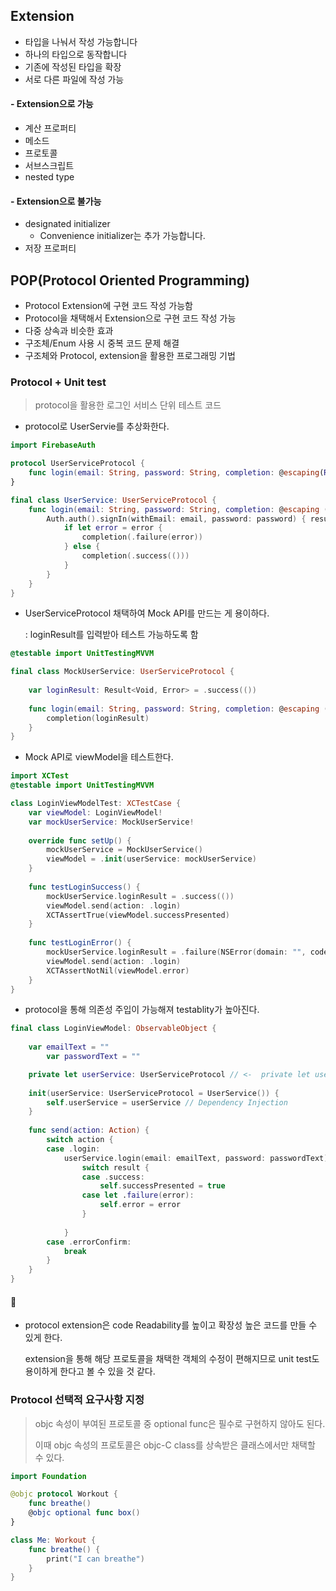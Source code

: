 ## Extension

- 타입을 나눠서 작성 가능합니다
- 하나의 타입으로 동작합니다
- 기존에 작성된 타입을 확장
- 서로 다른 파일에 작성 가능

#### - Extension으로 가능

- 계산 프로퍼티
- 메소드
- 프로토콜
- 서브스크립트
- nested type

#### - Extension으로 불가능

- designated initializer
  - Convenience initializer는 추가 가능합니다.
- 저장 프로퍼티





## POP(Protocol Oriented Programming)

- Protocol Extension에 구현 코드 작성 가능함
- Protocol을 채택해서 Extension으로 구현 코드 작성 가능
- 다중 상속과 비슷한 효과
- 구조체/Enum 사용 시 중복 코드 문제 해결
- 구조체와 Protocol, extension을 활용한 프로그래밍 기법

### Protocol + Unit test

> protocol을 활용한 로그인 서비스 단위 테스트 코드

* protocol로 UserServie를 추상화한다.

```swift
import FirebaseAuth

protocol UserServiceProtocol {
    func login(email: String, password: String, completion: @escaping(Result<Void, Error>) -> Void)
}

final class UserService: UserServiceProtocol {
    func login(email: String, password: String, completion: @escaping (Result<Void, Error>) -> Void) {
        Auth.auth().signIn(withEmail: email, password: password) { result, error in
            if let error = error {
                completion(.failure(error))
            } else {
                completion(.success(()))
            }
        }
    }
}
```



* UserServiceProtocol 채택하여 Mock API를 만드는 게 용이하다. 

  : loginResult를 입력받아 테스트 가능하도록 함

```swift
@testable import UnitTestingMVVM

final class MockUserService: UserServiceProtocol {
    
    var loginResult: Result<Void, Error> = .success(())
    
    func login(email: String, password: String, completion: @escaping (Result<Void, Error>) -> Void) {
        completion(loginResult)
    }
}
```



* Mock API로 viewModel을 테스트한다.

```swift
import XCTest
@testable import UnitTestingMVVM

class LoginViewModelTest: XCTestCase {
    var viewModel: LoginViewModel!
    var mockUserService: MockUserService!
    
    override func setUp() {
        mockUserService = MockUserService()
        viewModel = .init(userService: mockUserService)
    }
    
    func testLoginSuccess() {
        mockUserService.loginResult = .success(())
        viewModel.send(action: .login)
        XCTAssertTrue(viewModel.successPresented)
    }
    
    func testLoginError() {
        mockUserService.loginResult = .failure(NSError(domain: "", code: -1, userInfo: nil))
        viewModel.send(action: .login)
        XCTAssertNotNil(viewModel.error)
    }
}
```

* protocol을 통해 의존성 주입이 가능해져 testablity가 높아진다.

```swift
final class LoginViewModel: ObservableObject {
    
    var emailText = ""
		var passwordText = ""

    private let userService: UserServiceProtocol // <-  private let userService = UserService()
    
    init(userService: UserServiceProtocol = UserService()) {
        self.userService = userService // Dependency Injection
    }
    
    func send(action: Action) {
        switch action {
        case .login:
            userService.login(email: emailText, password: passwordText) { result in
                switch result {
                case .success:
                    self.successPresented = true
                case let .failure(error):
                    self.error = error
                }
                
            }
        case .errorConfirm:
            break
        }
    }
}
```



#### 🤔

* protocol extension은 code Readability를 높이고 확장성 높은 코드를 만들 수 있게 한다.

  extension을 통해 해당 프로토콜을 채택한 객체의 수정이 편해지므로 unit test도 용이하게 한다고 볼 수 있을 것 같다.



### Protocol 선택적 요구사항 지정 

> objc 속성이 부여된 프로토콜 중 optional func은 필수로 구현하지 않아도 된다.
>
> 이때 objc 속성의 프로토콜은 objc-C class를 상속받은 클래스에서만 채택할 수 있다.

```swift
import Foundation

@objc protocol Workout {
    func breathe()
    @objc optional func box()
}

class Me: Workout {
    func breathe() {
        print("I can breathe")
    }
}
```


